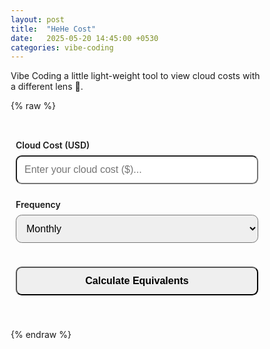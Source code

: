 ```yaml
---
layout: post
title:  "HeHe Cost"
date:   2025-05-20 14:45:00 +0530
categories: vibe-coding
---
```


Vibe Coding a little light-weight tool to view cloud costs with a different lens 🔎.

{% raw %}
<html lang="en">
<head>
  <meta charset="UTF-8">
  <title>Hehe Cost</title>
  <style>
    :root {
      --primary: #71bda0;
      --accent: #FFE5B4;
    }

    /* Light theme (default) */
    @media (prefers-color-scheme: light) {
      :root {
        --bg: #FDFCFB;
        --text: #2E2E2E;
        --card-bg: #FFFFFF;
        --highlight: #C0E0DE;
      }
      button {
        background-color: var(--primary);
        color: #000;
      }

      button:hover {
        background-color: var(--highlight);
      }
    }

    /* Dark theme */
    @media (prefers-color-scheme: dark) {
      :root {
        --bg: #1E1E1E;
        --text: #E0E0E0;
        --card-bg: #2A2A2A;
        --highlight: #3FA39E;
      }

      input, select, button {
        border: 1px solid #444;
        background-color: #333;
        color: #E0E0E0;
      }

      input::placeholder {
        color: #aaa;
      }
      
      select {
        background-color: #aaa;
        color: #000;
      }

      button {
        background-color: var(--primary);
        color: #000;
      }

      button:hover {
        background-color: var(--highlight);
      }
    }

    * {
      box-sizing: border-box;
    }

    .main-container {
      font-family: 'Segoe UI', sans-serif;
      background-color: var(--bg);
      color: var(--text);
      padding: 0.5rem;
      margin: auto;
    }

    h2 {
      text-align: center;
      color: var(--primary);
      font-size: 2rem;
    }

    label {
      font-weight: 600;
      display: block;
      margin-top: 1.5rem;
    }

    input, select, button {
      width: 100%;
      padding: 0.75rem;
      margin-top: 0.5rem;
      border-radius: 0.6rem;
      font-size: 1rem;
    }

    button {
      cursor: pointer;
      font-weight: bold;
      transition: background 0.2s ease;
      margin-top: 1.5rem;
    }

    .results-container {
      margin-top: 2rem;
    }

    .result {
      background: var(--card-bg);
      border-left: 6px solid var(--primary);
      padding: 1rem;
      margin-bottom: 1rem;
      border-radius: 0.6rem;
      box-shadow: 0 3px 8px rgba(0, 0, 0, 0.05);
      opacity: 0;
      transform: translateY(10px);
      animation: fadeInUp 0.5s forwards;
    }

    @keyframes fadeInUp {
      to {
        opacity: 1;
        transform: translateY(0);
      }
    }
  </style>
</head>
<div class="main-container">
  <!-- <h2>☁️ Cloud Cost Equivalence</h2> --->

  <label for="costInput">Cloud Cost (USD)</label>
  <input type="number" id="costInput" placeholder="Enter your cloud cost ($)...">

  <label for="frequencySelect">Frequency</label>
  <select id="frequencySelect">
    <option value="monthly">Monthly</option>
    <option value="annually">Annually</option>
  </select>

  <button onclick="calculate()">Calculate Equivalents</button>

  <div id="results" class="results-container"></div>

  <script>
    const equivalents = [
      { name: "PS5 Console", cost: 499, minAnnualCost: 18000, description: "🎮 That's enough for {n} PS5 consoles. Gift one to every engineer?" },
      { name: "Coldplay Concert Tickets", cost: 1151.43, minAnnualCost: 25000, description: "🦋⃤♡⃤🌈⃤ You could attend {n} Coldplay concerts... or better yet, sponsor one?" },
      { name: "Mustang GT", cost: 47380, minAnnualCost: 600000, description: "🐎 You could buy {n} Ford Mustang GTs. Or just over-engineer your infra to drive itself." },
      { name: "Mercedes Maybach", cost: 240500, minAnnualCost: 2886000, description: "㉦ You could get {n} Mercedes AMG Maybach S-Class. Just chill back and enjoy the comfort? Instead you chose to drive Kubernetes into a wall."},
      { name: "Ferrari 296 GTB", cost: 320000, minAnnualCost: 3000000, description: "🛡️ That’s {n} Ferraris. You might not go faster, but you’ll feel cooler than autoscaling."},
      { name: "F-16 Raptor", cost: 85000000, minAnnualCost: 300000000, description: "ᯓ ✈︎ You could own {n} F-16 fighter jet(s)! Or just shoot down that cloud bill." },
      { name: "Netflix Subscription", cost: 240, minAnnualCost: 10000, description: "🎬🍿 {n} years of Netflix for your team. Or pay for engineers' therapy subscriptions." },
      { name: "Gold-plated Toilet", cost: 2000000, minAnnualCost: 2000000, description: "🥇🚽 You could install {n} gold-plated toilets. For your cloud cost dump." },
      { name: "Goat", cost: 120, minAnnualCost: 5000, description: "🐐 {n} goats. You could start a herd. Or a startup. Either works." },
      { name: "Toilet Paper Roll", cost: 0.89, minAnnualCost: 15000, description: "🧻 You could buy {n} rolls of Toilet Paper. And still not wipe your cloud bill." },
      { name: "Starbucks Coffee", cost: 3, minAnnualCost: 25000, description: "🧋 That’s {n} cups of coffee from starbucks. Enough caffeine to debug your cloud invoices line-by-line." },
      { name: "Private Island", cost: 5000000, minAnnualCost: 5000000, description: "🏝️ You could buy {n} private island(s). Cloud-native and water-surrounded." },
      { name: "Handkerchief", cost: 2.99, minAnnualCost: 14000, description: "🤧 You could buy {n} cotton handkerchiefs. No more runny noses, only costs?" },
      { name: "Annual College Fee", cost: 35000, minAnnualCost: 50000, description: "🎓 You could send {n} students to college for a year in US. Or just teach your devs to shut down unused VMs." },
      { name: "Mars Rover", cost: 2500000000, minAnnualCost: 5000000000, description: "🛰️👩‍🚀 You could almost launch {n} Mars rovers. From a cloud region on Mars." },
      { name: "US GDP per capita", cost: 75000, minAnnualCost: 100000, description: "🇺🇸 Equivalent to covering {n} Americans' yearly income. Or just run your staging environment." },
      { name: "iPhone", cost: 1199, minAnnualCost: 25000, description: " You could buy {n} iPhones. Or just call Apple and ask them to optimize your cloud bill." },
      { name: "Tree Planting", cost: 300, minAnnualCost: 30000, description: "🌳 Plant {n} trees instead. At least your CO₂ emissions would balance out your cloud sins." },
      { name: "Paperback Books", cost: 15, minAnnualCost: 30000, description: "📚 {n} books could be bought. Too bad no one read the cost breakdown documentation." },
      { name: "Top Gun: Maverick Budget", cost: 170000000, minAnnualCost: 340000000, description: "✈ 🎬 Cloud costs = {n} X Top Gun budget. But your engineers still fly blind." },
      { name: "SaaS CEO Annual Salary", cost: 1500000, minAnnualCost: 2000000, description: "👨🏻‍💼 You could pay {n} startup CEOs. Or just burn it on unused compute instead." },
      { name: "AWS Support Plan (Enterprise Tier)", cost: 15000, minAnnualCost: 15000, description: "☸️ You could pay for {n} AWS Enterprise Support plans. But who needs support when you're YOLOing the infra?" },
    ];

    function calculate() {
      const cost = parseFloat(document.getElementById('costInput').value);
      const frequency = document.getElementById('frequencySelect').value;
      const annualCost = frequency === 'monthly' ? cost * 12 : cost;

      const eligible = equivalents
        .filter(item => annualCost >= item.minAnnualCost)
        .sort((a, b) => b.minAnnualCost - a.minAnnualCost)
        .slice(0, 5);

      const resultsDiv = document.getElementById('results');
      resultsDiv.innerHTML = '';

      if (eligible.length === 0) {
        resultsDiv.innerHTML = `<div class="result">😅 Hmm... you’re not burning <em>that</em> much yet. Keep trying!</div>`;
        return;
      }

      eligible.forEach((item, index) => {
        const count = Math.floor(annualCost / item.cost);
        const desc = item.description.replace('{n}', count.toLocaleString());

        const div = document.createElement('div');
        div.className = 'result';
        div.style.animationDelay = `${index * 0.1}s`;
        div.innerHTML = `${desc}`;
        resultsDiv.appendChild(div);
      });
    }
  </script>
</div>
</html>

{% endraw %}